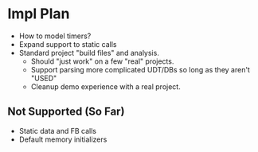 # Impl Plan

 * How to model timers?
 * Expand support to static calls
 * Standard project "build files" and analysis.
   * Should "just work" on a few "real" projects.
   * Support parsing more complicated UDT/DBs so long as they aren't "USED"
   * Cleanup demo experience with a real project.

## Not Supported (So Far)
 * Static data and FB calls
 * Default memory initializers
